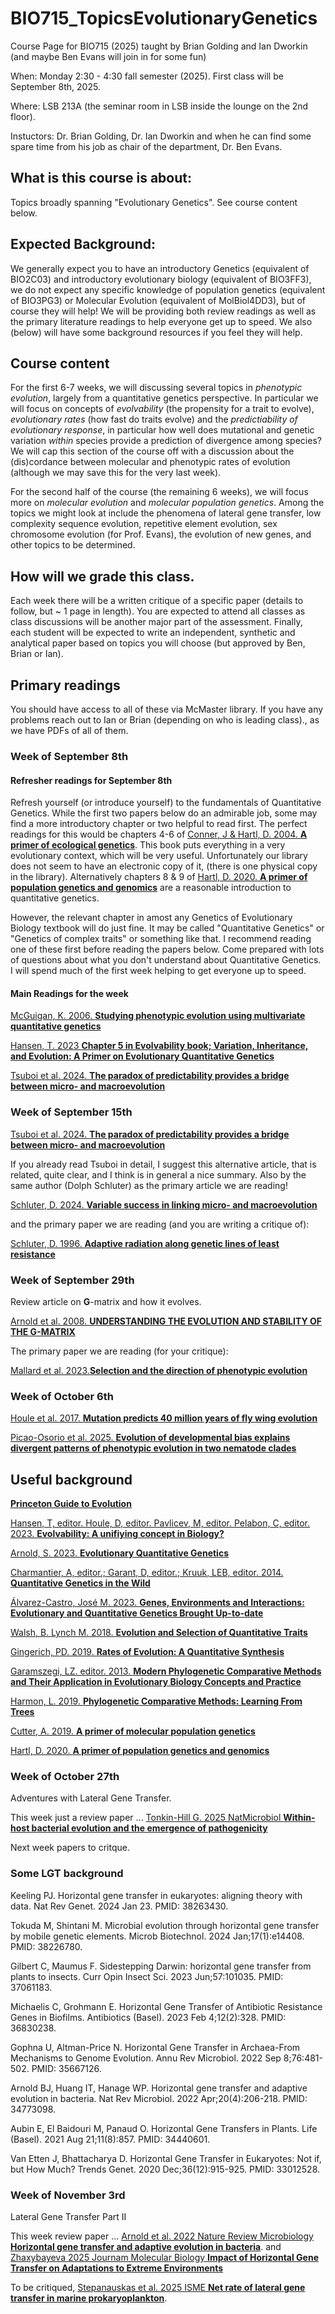 # BIO715_TopicsEvolutionaryGenetics

Course Page for BIO715 (2025) taught by Brian Golding and Ian Dworkin (and maybe Ben Evans will join in for some fun)

When: Monday 2:30 - 4:30 fall semester (2025). First class will be September 8th, 2025.

Where: LSB 213A (the seminar room in LSB inside the lounge on the 2nd floor).

Instuctors: Dr. Brian Golding, Dr. Ian Dworkin and when he can find some spare time from his job as chair of the department, Dr. Ben Evans.

## What is this course is about: 

Topics broadly spanning "Evolutionary Genetics". See course content below.

## Expected Background:
We generally expect you to have an introductory Genetics (equivalent of BIO2C03) and introductory evolutionary biology (equivalent of BIO3FF3), we do not expect any specific knowledge of population genetics (equivalent of BIO3PG3) or Molecular Evolution (equivalent of MolBiol4DD3), but of course they will help! We will be providing both review readings as well as the primary literature readings to help everyone get up to speed. We also (below) will have some background resources if you feel they will help.

## Course content
For the first 6-7 weeks, we will discussing several topics in *phenotypic evolution*, largely from a quantitative genetics perspective. In particular we will focus on concepts of *evolvability* (the propensity for a trait to evolve), *evolutionary rates* (how fast do traits evolve) and the *predictiability of evolutionary response*, in particular how well does mutational and genetic variation *within* species provide a prediction of divergence among species? We will cap this section of the course off with a discussion about the (dis)cordance between molecular and phenotypic rates of evolution (although we may save this for the very last week).

For the second half of the course (the remaining 6 weeks), we will focus more on *molecular evolution* and *molecular population genetics*. Among the topics we might look at include the phenomena of lateral gene transfer,  low complexity sequence evolution, repetitive element evolution, sex chromosome evolution (for Prof. Evans), the evolution of new genes, and other topics to be determined.


## How will we grade this class.

Each week there will be a written critique of a specific paper (details to follow, but ~ 1 page in length). You are expected to attend all classes as class discussions will be another major part of the assessment. Finally, each student will be expected to write an independent, synthetic and analytical paper based on topics you will choose (but approved by Ben, Brian or Ian). 


## Primary readings

You should have access to all of these via McMaster library. If you have any problems reach out to Ian or Brian (depending on who is leading class)., as we have PDFs of all of them.

### Week of September 8th

#### Refresher readings for September 8th
Refresh yourself (or introduce yourself) to the fundamentals of Quantitative Genetics. While the first two papers below do an admirable job, some may find a more introductory chapter or two helpful to read first. The perfect readings for this would be chapters 4-6 of [Conner, J & Hartl, D. 2004. **A primer of ecological genetics**](https://mcmaster.primo.exlibrisgroup.com/permalink/01OCUL_MU/deno1h/alma991002998479707371). This book puts everything in a very evolutionary context, which will be very useful. Unfortunately our library does not seem to have an electronic copy of it, (there is one physical copy in the library). Alternatively chapters 8 & 9 of [Hartl, D. 2020. **A primer of population genetics and genomics**](https://mcmaster.primo.exlibrisgroup.com/permalink/01OCUL_MU/deno1h/alma991015862049707371) are a reasonable introduction to quantitative genetics.


However, the relevant chapter in amost any Genetics of Evolutionary Biology textbook will do just fine. It may be called "Quantitative Genetics" or "Genetics of complex traits" or something like that. I recommend reading one of these first before reading the papers below. Come prepared with lots of questions about what you don't understand about Quantitative Genetics. I will spend much of the first week helping to get everyone up to speed.

#### Main Readings for the week
[McGuigan, K. 2006. **Studying phenotypic evolution using multivariate quantitative genetics**](https://doi.org/10.1111/j.1365-294X.2006.02809.x)

[Hansen, T. 2023 **Chapter 5 in Evolvability book; Variation, Inheritance, and Evolution: A Primer on Evolutionary Quantitative Ge­ne­tics**](https://mcmaster.primo.exlibrisgroup.com/permalink/01OCUL_MU/deno1h/alma991033826194607371)

[Tsuboi et al. 2024. **The paradox of predictability provides a bridge between micro- and macroevolution**](https://doi.org/10.1093/jeb/voae103)


### Week of September 15th
[Tsuboi et al. 2024. **The paradox of predictability provides a bridge between micro- and macroevolution**](https://doi.org/10.1093/jeb/voae103)

If you already read Tsuboi in detail, I suggest this alternative article, that is related, quite clear, and I think is in general a nice summary. Also by the same author (Dolph Schluter) as the primary article we are reading!

[Schluter, D. 2024. **Variable success in linking micro- and macroevolution** ](https://doi.org/10.1093/evolinnean/kzae016)

and the primary paper we are reading (and you are writing a critique of):

[Schluter, D. 1996. **Adaptive radiation along genetic lines of least resistance**]( https://doi.org/10.1111/j.1558-5646.1996.tb03563.x)

### Week of September 29th

Review article on **G**-matrix and how it evolves.

[Arnold et al. 2008. **UNDERSTANDING THE EVOLUTION AND STABILITY OF THE G-MATRIX** ](https://doi.org/10.1111/j.1558-5646.2008.00472.x)

The primary paper we are reading (for your critique):

[Mallard et al. 2023.**Selection and the direction of phenotypic evolution**](https://doi.org/10.7554/eLife.80993)


### Week of October 6th

[Houle et al. 2017. **Mutation predicts 40 million years of fly wing evolution**](https://www.nature.com/articles/nature23473)

[Picao-Osorio et al. 2025. **Evolution of developmental bias explains divergent patterns of phenotypic evolution in two nematode clades**](https://doi.org/10.1073/pnas.2507529122)


## Useful background

[**Princeton Guide to Evolution**](https://mcmaster.primo.exlibrisgroup.com/permalink/01OCUL_MU/deno1h/alma991032468589907371)

[Hansen, T, editor. Houle, D, editor. Pavlicev, M, editor. Pelabon, C, editor. 2023. **Evolvability: A unifiying concept in Biology?**](https://mcmaster.primo.exlibrisgroup.com/permalink/01OCUL_MU/deno1h/alma991033826194607371)

[Arnold, S. 2023. **Evolutionary Quantitative Genetics**](https://mcmaster.primo.exlibrisgroup.com/permalink/01OCUL_MU/deno1h/alma991033826383507371)

[Charmantier, A, editor.; Garant, D, editor.; Kruuk, LEB, editor. 2014. **Quantitative Genetics in the Wild**](https://mcmaster.primo.exlibrisgroup.com/permalink/01OCUL_MU/deno1h/alma991024502139707371)

[Álvarez-Castro, José M. 2023. **Genes, Environments and Interactions: Evolutionary and Quantitative Genetics Brought Up-to-date**](https://mcmaster.primo.exlibrisgroup.com/permalink/01OCUL_MU/deno1h/alma991034203669407371)

[Walsh, B. Lynch M. 2018. **Evolution and Selection of Quantitative Traits**](https://mcmaster.primo.exlibrisgroup.com/permalink/01OCUL_MU/deno1h/alma991029251159707371)

[Gingerich, PD. 2019. **Rates of Evolution: A Quantitative Synthesis**](https://mcmaster.primo.exlibrisgroup.com/permalink/01OCUL_MU/deno1h/alma991034217354107371)

[Garamszegi, LZ. editor. 2013. **Modern Phylogenetic Comparative Methods and Their Application in Evolutionary Biology Concepts and Practice**](https://mcmaster.primo.exlibrisgroup.com/permalink/01OCUL_MU/deno1h/alma991024074319707371)

[Harmon, L. 2019. **Phylogenetic Comparative Methods: Learning From Trees**](https://lukejharmon.github.io/pcm/)

[Cutter, A. 2019. **A primer of molecular population genetics**](https://mcmaster.primo.exlibrisgroup.com/permalink/01OCUL_MU/deno1h/alma991003145659707371)

[Hartl, D. 2020. **A primer of population genetics and genomics**](https://mcmaster.primo.exlibrisgroup.com/permalink/01OCUL_MU/deno1h/alma991015862049707371)





### Week of October 27th
Adventures with Lateral Gene Transfer.

This week just a review paper ... 
[Tonkin-Hill G. 2025 NatMicrobiol **Within-host bacterial evolution and the emergence of pathogenicity**](https://www.nature.com/articles/s41564-025-02036-1)

Next week papers to critque.

### Some LGT background

Keeling PJ. Horizontal gene transfer in eukaryotes: aligning theory with
data. Nat Rev Genet. 2024 Jan 23. PMID: 38263430.

Tokuda M, Shintani M. Microbial evolution through horizontal gene
transfer by mobile genetic elements.  Microb Biotechnol. 2024
Jan;17(1):e14408. PMID: 38226780.

Gilbert C, Maumus F. Sidestepping Darwin: horizontal gene transfer
from plants to insects. Curr Opin Insect Sci. 2023 Jun;57:101035. PMID:
37061183.

Michaelis C, Grohmann E. Horizontal Gene Transfer of Antibiotic Resistance
Genes in Biofilms.  Antibiotics (Basel). 2023 Feb 4;12(2):328. PMID:
36830238.

Gophna U, Altman-Price N. Horizontal Gene Transfer in Archaea-From
Mechanisms to Genome Evolution. Annu Rev Microbiol. 2022 Sep
8;76:481-502. PMID: 35667126.

Arnold BJ, Huang IT, Hanage WP. Horizontal gene transfer and adaptive
evolution in bacteria. Nat Rev Microbiol. 2022 Apr;20(4):206-218. PMID:
34773098.

Aubin E, El Baidouri M, Panaud O. Horizontal Gene Transfers in
Plants. Life (Basel). 2021 Aug 21;11(8):857. PMID: 34440601.

Van Etten J, Bhattacharya D. Horizontal Gene Transfer in Eukaryotes: Not
if, but How Much? Trends Genet. 2020 Dec;36(12):915-925. PMID: 33012528.

### Week of November 3rd
Lateral Gene Transfer Part II

This week review paper ... 
[Arnold et al. 2022 Nature Review Microbiology **Horizontal gene transfer and adaptive
evolution in bacteria**](https://www.nature.com/articles/s41579-021-00650-4).
and
[Zhaxybayeva 2025 Journam Molecular Biology **Impact of Horizontal Gene Transfer on
Adaptations to Extreme Environments**](https://www.sciencedirect.com/science/article/pii/S0022283625004693?via%3Dihub)

To be critiqued, [Stepanauskas et al. 2025 ISME **Net rate of lateral gene transfer in marine
prokaryoplankton**](https://academic.oup.com/ismej/article/19/1/wraf159/8248340?login=true). 
